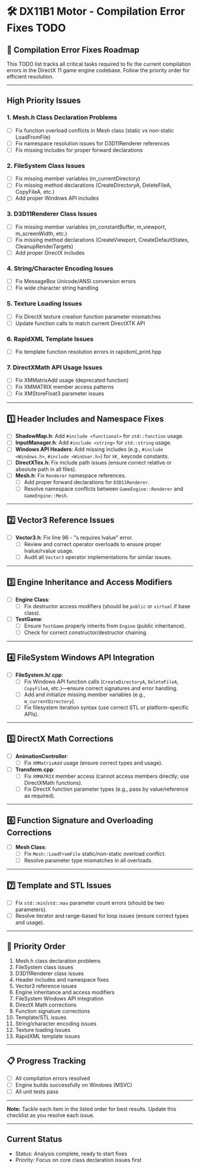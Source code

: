 # 🛠️ DX11B1 Motor - Compilation Error Fixes TODO

## 🎯 Compilation Error Fixes Roadmap

This TODO list tracks all critical tasks required to fix the current compilation errors in the DirectX 11 game engine codebase. Follow the priority order for efficient resolution.

---

## High Priority Issues

### 1. Mesh.h Class Declaration Problems
- [ ] Fix function overload conflicts in Mesh class (static vs non-static LoadFromFile)
- [ ] Fix namespace resolution issues for D3D11Renderer references
- [ ] Fix missing includes for proper forward declarations

### 2. FileSystem Class Issues
- [ ] Fix missing member variables (m_currentDirectory)
- [ ] Fix missing method declarations (CreateDirectoryA, DeleteFileA, CopyFileA, etc.)
- [ ] Add proper Windows API includes

### 3. D3D11Renderer Class Issues
- [ ] Fix missing member variables (m_constantBuffer, m_viewport, m_screenWidth, etc.)
- [ ] Fix missing method declarations (CreateViewport, CreateDefaultStates, CleanupRenderTargets)
- [ ] Add proper DirectX includes

### 4. String/Character Encoding Issues
- [ ] Fix MessageBox Unicode/ANSI conversion errors
- [ ] Fix wide character string handling

### 5. Texture Loading Issues
- [ ] Fix DirectX texture creation function parameter mismatches
- [ ] Update function calls to match current DirectXTK API

### 6. RapidXML Template Issues
- [ ] Fix template function resolution errors in rapidxml_print.hpp

### 7. DirectXMath API Usage Issues
- [ ] Fix XMMatrixAdd usage (deprecated function)
- [ ] Fix XMMATRIX member access patterns
- [ ] Fix XMStoreFloat3 parameter issues

---

## 1️⃣ Header Includes and Namespace Fixes

- [ ] **ShadowMap.h**: Add `#include <functional>` for `std::function` usage.
- [ ] **InputManager.h**: Add `#include <string>` for `std::string` usage.
- [ ] **Windows API Headers**: Add missing includes (e.g., `#include <Windows.h>`, `#include <WinUser.h>`) for `VK_` keycode constants.
- [ ] **DirectXTex.h**: Fix include path issues (ensure correct relative or absolute path in all files).
- [ ] **Mesh.h**: Fix `Renderer` namespace references.
    - [ ] Add proper forward declarations for `D3D11Renderer`.
    - [ ] Resolve namespace conflicts between `GameEngine::Renderer` and `GameEngine::Mesh`.

---

## 2️⃣ Vector3 Reference Issues

- [ ] **Vector3.h**: Fix line 96 - "`&` requires lvalue" error.
    - [ ] Review and correct operator overloads to ensure proper lvalue/rvalue usage.
    - [ ] Audit all `Vector3` operator implementations for similar issues.

---

## 3️⃣ Engine Inheritance and Access Modifiers

- [ ] **Engine Class**:
    - [ ] Fix destructor access modifiers (should be `public` or `virtual` if base class).
- [ ] **TestGame**:
    - [ ] Ensure `TestGame` properly inherits from `Engine` (public inheritance).
    - [ ] Check for correct constructor/destructor chaining.

---

## 4️⃣ FileSystem Windows API Integration

- [ ] **FileSystem.h/.cpp**:
    - [ ] Fix Windows API function calls (`CreateDirectoryA`, `DeleteFileA`, `CopyFileA`, etc.)—ensure correct signatures and error handling.
    - [ ] Add and initialize missing member variables (e.g., `m_currentDirectory`).
    - [ ] Fix filesystem iteration syntax (use correct STL or platform-specific APIs).

---

## 5️⃣ DirectX Math Corrections

- [ ] **AnimationController**:
    - [ ] Fix `XMMatrixAdd` usage (ensure correct types and usage).
- [ ] **Transform.cpp**:
    - [ ] Fix `XMMATRIX` member access (cannot access members directly; use DirectXMath functions).
    - [ ] Fix DirectX function parameter types (e.g., pass by value/reference as required).

---

## 6️⃣ Function Signature and Overloading Corrections

- [ ] **Mesh Class**:
    - [ ] Fix `Mesh::LoadFromFile` static/non-static overload conflict.
    - [ ] Resolve parameter type mismatches in all overloads.

---

## 7️⃣ Template and STL Issues

- [ ] Fix `std::min`/`std::max` parameter count errors (should be two parameters).
- [ ] Resolve iterator and range-based for loop issues (ensure correct types and usage).

---

## 🏁 Priority Order

1. Mesh.h class declaration problems
2. FileSystem class issues
3. D3D11Renderer class issues
4. Header includes and namespace fixes
5. Vector3 reference issues
6. Engine inheritance and access modifiers
7. FileSystem Windows API integration
8. DirectX Math corrections
9. Function signature corrections
10. Template/STL issues
11. String/character encoding issues
12. Texture loading issues
13. RapidXML template issues

---

## 📋 Progress Tracking

- [ ] All compilation errors resolved
- [ ] Engine builds successfully on Windows (MSVC)
- [ ] All unit tests pass

---

**Note:** Tackle each item in the listed order for best results. Update this checklist as you resolve each issue.

---

## Current Status

- Status: Analysis complete, ready to start fixes
- Priority: Focus on core class declaration issues first
